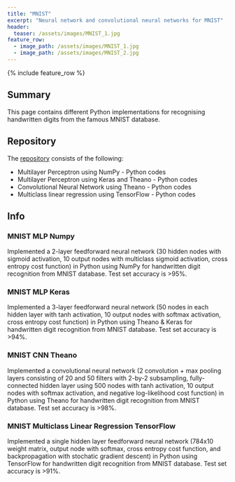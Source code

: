```yaml
---
title: "MNIST"
excerpt: "Neural network and convolutional neural networks for MNIST"
header:
  teaser: /assets/images/MNIST_1.jpg
feature_row:
  - image_path: /assets/images/MNIST_1.jpg
  - image_path: /assets/images/MNIST_2.jpg
---
```


{% include feature_row %}

<!-- {% include toc %} -->

## Summary
This page contains different Python implementations for recognising handwritten digits from the famous MNIST database.

## Repository
The [repository](https://github.com/Adaickalavan/MNIST) consists of the following: 
* Multilayer Perceptron using NumPy - Python codes
* Multilayer Perceptron using Keras and Theano - Python codes
* Convolutional Neural Network using Theano - Python codes
* Multiclass linear regression using TensorFlow - Python codes

## Info

### MNIST MLP Numpy
Implemented a 2-layer feedforward neural network (30 hidden nodes with sigmoid activation, 10 output nodes with multiclass sigmoid activation, cross entropy cost function) in Python using NumPy for handwritten digit recognition from MNIST database. Test set accuracy is >95%. 

### MNIST MLP Keras
Implemented a 3-layer feedforward neural network (50 nodes in each hidden layer with tanh activation, 10
output nodes with softmax activation, cross entropy cost function) in Python using Theano & Keras for
handwritten digit recognition from MNIST database. Test set accuracy is >94%. 

### MNIST CNN Theano
Implemented a convolutional neural network (2 convolution + max pooling layers consisting of 20 and 50
filters with 2-by-2 subsampling, fully-connected hidden layer using 500 nodes with tanh activation, 10 output nodes with softmax activation, and negative log-likelihood cost function) in Python using Theano for handwritten digit recognition from MNIST database. Test set accuracy is >98%. 

### MNIST Multiclass Linear Regression TensorFlow
Implemented a single hidden layer feedforward neural network (784x10 weight matrix, output node with softmax, cross entropy cost function, and backpropagation with stochatic gradient descent) in Python using TensorFlow for handwritten digit recognition from MNIST database. Test set accuracy is >91%. 
